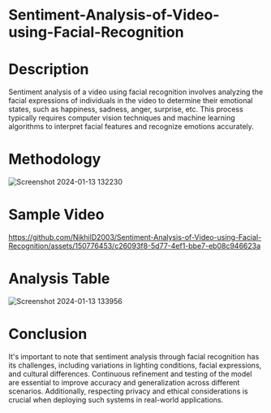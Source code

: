 # Sentiment-Analysis-of-Video-using-Facial-Recognition
# Description
Sentiment analysis of a video using facial recognition involves analyzing the facial expressions of individuals in the video to determine their emotional states, such as happiness, sadness, anger, surprise, etc. This process typically requires computer vision techniques and machine learning algorithms to interpret facial features and recognize emotions accurately.
# Methodology
![Screenshot 2024-01-13 132230](https://github.com/NikhilD2003/Sentiment-Analysis-of-Video-using-Facial-Recognition/assets/150776453/be542546-6901-4457-b35c-4efef2842054)
# Sample Video
https://github.com/NikhilD2003/Sentiment-Analysis-of-Video-using-Facial-Recognition/assets/150776453/c26093f8-5d77-4ef1-bbe7-eb08c946623a
# Analysis Table
![Screenshot 2024-01-13 133956](https://github.com/NikhilD2003/Sentiment-Analysis-of-Video-using-Facial-Recognition/assets/150776453/6c5bc005-8719-4d1f-a020-0126ece28ff1)
# Conclusion
It's important to note that sentiment analysis through facial recognition has its challenges, including variations in lighting conditions, facial expressions, and cultural differences. Continuous refinement and testing of the model are essential to improve accuracy and generalization across different scenarios. Additionally, respecting privacy and ethical considerations is crucial when deploying such systems in real-world applications.
